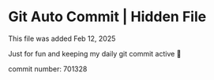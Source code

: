 # Git Auto Commit | Hidden File

This file was added Feb 12, 2025

Just for fun and keeping my daily git commit active 🤪

commit number: 701328

